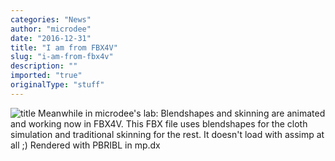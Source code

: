```yaml
---
categories: "News"
author: "microdee"
date: "2016-12-31"
title: "I am from FBX4V"
slug: "i-am-from-fbx4v"
description: ""
imported: "true"
originalType: "stuff"
---
```



![title](http://i.giphy.com/3oz8xWL5T0i8dWARhK.gif)
Meanwhile in microdee's lab: Blendshapes and skinning are animated and working now in FBX4V. This FBX file uses blendshapes for the cloth simulation and traditional skinning for the rest. It doesn't load with assimp at all ;) Rendered with PBRIBL in mp.dx